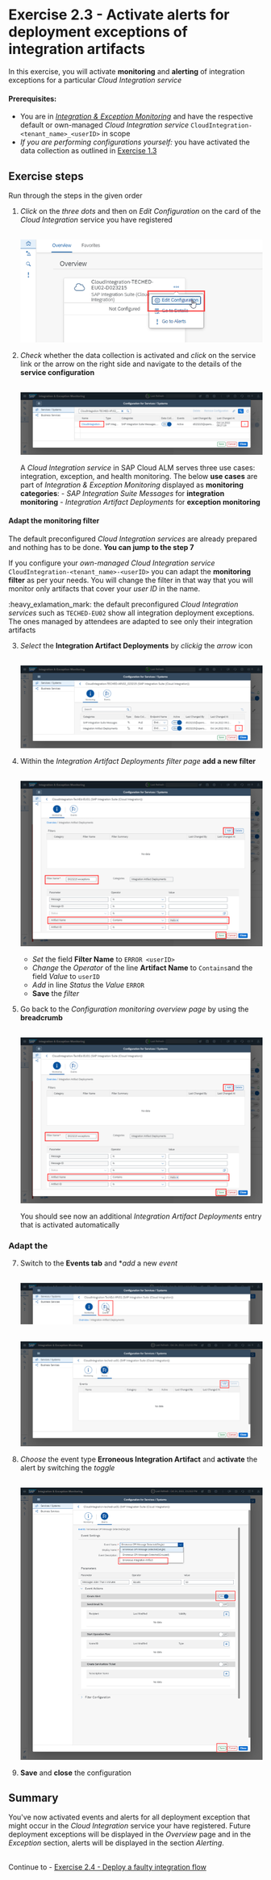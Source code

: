 # Exercise 2.3 - Activate alerts for deployment exceptions of integration artifacts

In this exercise, you will activate  **monitoring** and  **alerting** of integration exceptions for a particular *Cloud Integration service*

#### Prerequisites:

- You are in [*Integration & Exception Monitoring*](https://teched22-cloudalm-003.eu10.alm.cloud.sap/shell/run?sap-ui-app-id=com.sap.crun.imapp.ui#/Home) and have the respective default or own-managed *Cloud Integration service* `CloudIntegration-<tenant_name>_<userID>` in scope
- *If you are performing configurations yourself:* you have activated the data collection as outlined in [Exercise 1.3](/exercises/ex1/ex13/)

## Exercise steps

Run through the steps in the given order

1. *Click* on the *three dots* and then on *Edit Configuration* on the card of the *Cloud Integration* service you have registered

   <br>![](/exercises/ex1/images/IMOverviewEditConfiguration.png)

2. *Check* whether the data collection is activated and *click* on the service link or the arrow on the right side and navigate to the details of the **service configuration**

   <br>![](/exercises/ex2/images/IMExceptConfigSelectService.png)
   
    A *Cloud Integration service* in SAP Cloud ALM serves three use cases: integration, exception, and health monitoring. The below **use cases** are part of *Integration & Exception Monitoring* displayed as **monitoring categories**:
        - *SAP Integration Suite Messages* for **integration monitoring**
        - *Integration Artifact Deployments* for **exception monitoring**

#### Adapt the **monitoring filter**

The default preconfigured *Cloud Integration services* are already prepared and nothing has to be done. **You can jump to the step 7**

If you configure your *own-managed Cloud Integration service* `CloudIntegration-<tenant_name>-<userID>` you can adapt the **monitoring filter** as per your needs.
You will change the filter in that way that you will monitor only artifacts that cover your *user ID* in the name.

:heavy_exlamation_mark: the default preconfigured *Cloud Integration services* such as `TECHED-EU02` show all integration deployment exceptions. The ones managed by attendees are adapted to see only their integration artifacts

3. *Select* the **Integration Artifact Deployments** by *clickig* the *arrow* icon

   <br>![](/exercises/ex2/images/IMExceptSelectUsecase.png)
   
4. Within the *Integration Artifact Deployments filter page* **add a new filter** 

	<br>![](/exercises/ex2/images/IMExceptConfigAddFilter.png)

    - *Set* the field **Filter Name** to `ERROR <userID>`
    - *Change* the *Operator* of the line **Artifact Name** to `Contains`and the field *Value* to `userID`
    - *Add* in line *Status* the *Value* `ERROR`
    - **Save** the *filter*

5. Go back to the *Configuration monitoring overview page* by using the **breadcrumb**

	<br>![](/exercises/ex2/images/IMExceptConfigAddFilter.png)
    
    You should see now an additional *Integration Artifact Deployments* entry that is activated automatically
	
### Adapt the 

7. Switch to the **Events tab** and **add* a new *event*

	<br>![](/exercises/ex2/images/IMExceptConfigSwitchToEvents.png)

	<br>![](/exercises/ex2/images/IMExceptConfigAddEventButton.png)
	
8. *Choose* the event type **Erroneous Integration Artifact**  and **activate** the alert by switching the *toggle* 

	<br>![](/exercises/ex2/images/IMExceptConfigActivateAlert.png)
	
8. **Save** and **close** the configuration
   

## Summary

You've now activated events and alerts for all deployment exception that might occur in the *Cloud Integration* service your have registered. Future deployment exceptions will be displayed in the *Overview* page and in the *Exception* section, alerts will be displayed in the section *Alerting*.

<br>Continue to - [Exercise 2.4 - Deploy a faulty integration flow](/exercises/ex2/ex24/)
